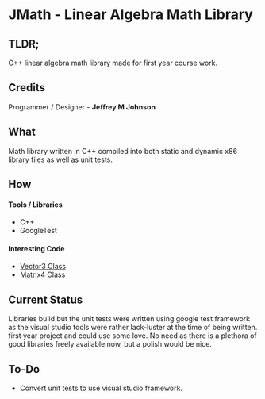 # JMath - Linear Algebra Math Library

## TLDR;
C++ linear algebra math library made for first year course work.

## Credits
Programmer / Designer - **Jeffrey M Johnson**

## What
Math library written in C++ compiled into both static and dynamic x86 library files as well as 
unit tests.

## How
#### Tools / Libraries
* C++
* GoogleTest

#### Interesting Code
* [Vector3 Class](https://github.com/JeffreyMJohnson/JMath/blob/dev/JMath_library/JMath_static/source/Vector3.cpp)
* [Matrix4 Class](https://github.com/JeffreyMJohnson/JMath/blob/dev/JMath_library/JMath_static/source/Matrix4.cpp)

## Current Status
Libraries build but the unit tests were written using google test framework as the visual studio tools
were rather lack-luster at the time of being written.  first year project and could use some
love. No need as there is a plethora of good libraries freely available now, but a polish would
be nice.

## To-Do
* Convert unit tests to use visual studio framework.
